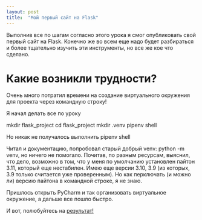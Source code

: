 ```yaml
---
layout: post
title:  "Мой первый сайт на Flask"
---
```

Выполнив все по шагам согласно этого урока я смог опубликовать свой первый сайт на Flask. Конечно же во всем еще надо будет разбираться и более тщательно изучить эти инструменты, но все же кое что сделано. 

# Какие возникли трудности? 

Очень много потратил времени на создание виртуального окружения для проекта через командную строку!

Я начал делать все по уроку

mkdir flask_project
cd flask_project
mkdir .venv
pipenv shell

Но никак не получалось выполнить pipenv shell

Читал и документацию, попробовал старый добрый  venv: python -m venv, но ничего не помогало. Почитав, по разным ресурсам, выяснил, что дело, возможно в том, что у меня по умолчанию установлен пайтон 3.11, который еще нестабилен. Имею еще версии 3.10, 3.9 (из которых, 3.9 только считается уже проверенным). Но как перключать (и можно ли) версию пайтона в командной строке, я не знаю. 

Пришлось открыть PyCharm и так организовать виртуальное окружение, а дальше все пошло быстро.

И вот, полюбуйтесь на [результат!](https://uzundemir.github.io/flask_site)






